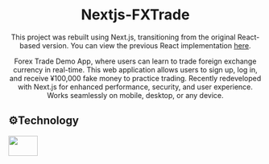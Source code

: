 <div align="center">
  <h1>Nextjs-FXTrade</h1>
  <p>This project was rebuilt using Next.js, transitioning from the original React-based version. You can view the previous React implementation <a href="https://github.com/FrederickAurelio/FXTrade" target="_blank" rel="noreferrer">here</a>.</p>
  <p>Forex Trade Demo App, where users can learn to trade foreign exchange currency in real-time. This web application allows users to sign up, log in, and receive ¥100,000 fake money to practice trading. Recently redeveloped with Next.js for enhanced performance, security, and user experience. Works seamlessly on mobile, desktop, or any device.</p>
</div>

## ⚙️Technology
<a href="https://nextjs.org/" target="_blank" rel="noreferrer"> <img src="https://github.com/user-attachments/assets/8e8787a8-5d28-454e-a0ed-7f4d7c746a45" width="58" height="40"/>
